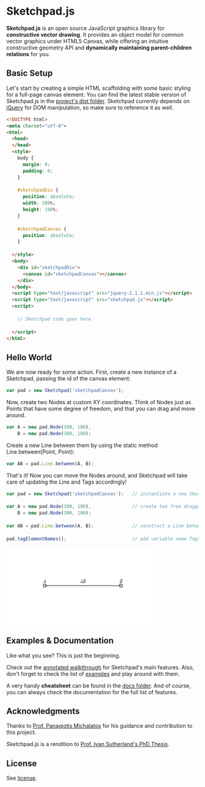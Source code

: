 Sketchpad.js
============

**Sketchpad.js** is an open source JavaScript graphics library for **constructive vector drawing**. It provides an object model for common vector graphics under HTML5 Canvas, while offering an intuitive constructive geometry API and **dynamically maintaining parent-children relations** for you.

Basic Setup
-----------

Let's start by creating a simple HTML scaffolding with some basic styling for a full-page canvas element. You can find the latest stable version of Sketchpad.js in the [project's dist folder](https://github.com/garciadelcastillo/sketchpad.js/tree/master/dist). Sketchpad currently depends on [jQuery](http://jquery.com/) for DOM manipulation, so make sure to reference it as well.

```html
<!DOCTYPE html>
<meta charset="utf-8">
<html>
  <head>
  </head>
  <style>
    body {
      margin: 0;
      padding: 0;
    }

    #sketchpadDiv {
      position: absolute; 
      width: 100%; 
      height: 100%;
    }

    #sketchpadCanvas {
      position: absolute;
    }

  </style>
  <body>
    <div id="sketchpadDiv">
      <canvas id="sketchpadCanvas"></canvas>       
    </div>
  </body>
  <script type="text/javascript" src="jquery-2.1.1.min.js"></script>
  <script type="text/javascript" src="sketchpad.js"></script>
  <script>

    // Sketchpad code goes here

  </script>
</html>
```

Hello World
-----------

We are now ready for some action. First, create a new instance of a Sketchpad, passing the id of the canvas element:

```javascript
var pad = new Sketchpad('sketchpadCanvas');
```

Now, create two Nodes at custom XY coordinates. Think of Nodes just as Points that have some degree of freedom, and that you can drag and move around.

```javascript
var A = new pad.Node(100, 100),
    B = new pad.Node(300, 100);
```

Create a new Line between them by using the static method Line.between(Point, Point):

```javascript
var AB = pad.Line.between(A, B);
```

That's it! Now you can move the Nodes around, and Sketchpad will take care of updating the Line and Tags accordingly!

```javascript
var pad = new Sketchpad('sketchpadCanvas');   // instantiate a new Sketchpad on canvas

var A = new pad.Node(100, 100),               // create two free draggable Nodes
    B = new pad.Node(300, 100);

var AB = pad.Line.between(A, B);              // construct a Line between the Nodes

pad.tagElementNames();                        // add variable name Tags to all elements
```
![Line between two Nodes](https://github.com/garciadelcastillo/sketchpad.js/blob/master/docs/readme/linenodes.gif "Line between two Nodes")


Examples & Documentation
------------------------

Like what you see? This is just the beginning.

Check out the [annotated walkthrough](https://github.com/garciadelcastillo/sketchpad.js/wiki/Walkthrough) for Sketchpad's main features. Also, don't forget to check the list of [examples](https://github.com/garciadelcastillo/sketchpad.js/wiki/Examples) and play around with them.

A very handy **cheatsheet** can be found in the [docs folder](https://github.com/garciadelcastillo/sketchpad.js/tree/master/docs). And of course, you can always check the documentation for the full list of features.

Acknowledgments
---------------

Thanks to [Prof. Panagiotis Michalatos](http://sawapan.eu) for his guidance and contribution to this project.

Sketchpad.js is a rendition to [Prof. Ivan Sutherland's PhD Thesis](https://www.youtube.com/watch?v=495nCzxM9PI).

License
-------
See [license](https://github.com/garciadelcastillo/sketchpad.js/tree/master/LICENSE.md).
